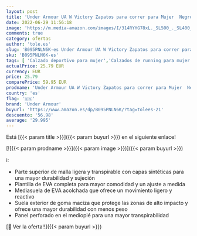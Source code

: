 ```yaml
---
layout: post
title: 'Under Armour UA W Victory Zapatos para correr para Mujer  Negro  Black / Jet Gray / White   45.5 EU'
date: 2022-06-29 11:56:18
image: 'https://m.media-amazon.com/images/I/314RYHG78xL._SL500_._SL400_.jpg'
comments: true
category: ofertas
author: 'tole.es'
slug: 'B095PNLN6K-es Under Armour UA W Victory Zapatos para correr para Mujer...'
sku: 'B095PNLN6K-es'
tags: [ 'Calzado deportivo para mujer','Calzados de running para mujer','Calzados para correr en asfalto para mujer','Zapatillas y calzado deportivo para mujer','Zapatos','Zapatos para mujer','Zapatos y complementos','under armour','zapatos','🇪🇸', ]
actualPrice: 25.79 EUR
currency: EUR
price: 25.79
comparePrice: 59.95 EUR
prodname: 'Under Armour UA W Victory Zapatos para correr para Mujer  Negro  Black / Jet Gray / White   45.5 EU'
country: 'es'
flag: '🇪🇸'
brand: 'Under Armour'
buyurl: 'https://www.amazon.es/dp/B095PNLN6K/?tag=tolees-21'
descuento: '56.98'
average: '29.995'
---
```


Está [{{< param title >}}]({{< param buyurl >}}) en el siguiente enlace!

[![{{< param prodname >}}]({{< param image >}})]({{< param buyurl >}})

ℹ️:

- Parte superior de malla ligera y transpirable con capas sintéticas para una mayor durabilidad y sujeción
- Plantilla de EVA completa para mayor comodidad y un ajuste a medida
- Mediasuela de EVA acolchada que ofrece un movimiento ligero y reactivo
- Suela exterior de goma maciza que protege las zonas de alto impacto y ofrece una mayor durabilidad con menos peso
- Panel perforado en el mediopié para una mayor transpirabilidad

[🛒 Ver la oferta!!]({{< param buyurl >}})
